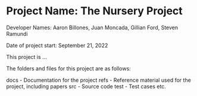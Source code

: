 # Project Name: The Nursery Project

Developer Names: Aaron Billones, Juan Moncada, Gillian Ford, Steven Ramundi

Date of project start: September 21, 2022

This project is ...

The folders and files for this project are as follows:

docs - Documentation for the project
refs - Reference material used for the project, including papers
src - Source code
test - Test cases
etc.
